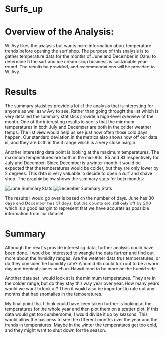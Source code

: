# Surfs_up

# Overview of the Analysis:

W. Avy likes the analysis but wants more information about temperature trends before opening the surf shop. The purpose of this analysis is to gather temperature data for the months of June and December in Oahu to determine fi the surf and ice cream shop business is sustainable year-round. The results be provided, and recommendations will be provided to W. Avy. 

# Results

The summary statistics provide a lot of the analysis that is interesting for anyone as well as w Avy to see. Rather than going throught the list which is very detailed the summary statistics provide a high-level overview of the month. One of the interesting results to see is that the minimum temperatures in both July and December are both in the colder weather temps. The list view would help us see just how often those cold days happen. Our standard deviation in the metrics also shows how off our data is, and they are both in the 3 range which is a very close margin.

Another interesting data point is looking at the maximum temperatures. The maximum temperatures are both in the mid-80s. 85 and 83 respectively for July and December. Since December is a winter month it would be expected that the temperatures would be colder, but they are only lower by 2 degrees. This data is very valuable to decide to open a surf and shave shop. The graphic below shows the summary stats for both months:

![June Summary Stats](https://user-images.githubusercontent.com/106719954/185836984-67283251-8ced-4431-a4bc-8fb24baf74a4.png)
![December Summary Stats](https://user-images.githubusercontent.com/106719954/185836988-207d5a65-646d-4e4e-9332-2936fdccff26.png)

The results I would go over is based on the number of days. June has 30 days and December has 31 days, but the counts are still only off by 200 which is a good margin to represent that we have accurate as possible information from our dataset. 

# Summary
Although the results provide interesting data, further analysis could have been done. I would be interested to wrangle the data further and find out more about the humidity ranges. Are the weather data true temperatures, or do they consider the humidity rate? A humid 65 could turn out to be a warm day and tropical places such as Hawaii tend to be more on the humid side. 

Another data set I would look at is the minimum temperatures. They are in the colder range, but do they stay this way year over year. How many years would we want to look at? Then it would also be important to rule out any months that had anomalies in the temperatures. 

My final point that I think could have been taken further is looking at the temperatures for the whole year and then plot them on a scatter plot. If this data would get too cumbersome, I would divide it up by seasons. This would allow the business to see the different months over the year and the trends in temperatures. Maybe in the winter the temperatures get too cold, and they might want to shut down for the season. 
